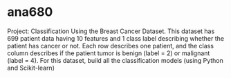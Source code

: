 # ana680
Project: Classification Using the Breast Cancer Dataset. This dataset has 699 patient data having 10 features and 1 class label describing whether the patient has cancer or not. Each row describes one patient, and the class column describes if the patient tumor is benign (label = 2) or malignant (label = 4). For this dataset, build all the classification models (using Python and Scikit-learn) 
